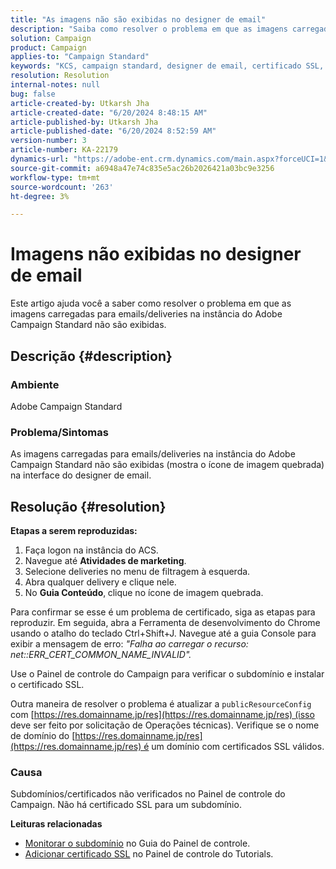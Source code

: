 ```yaml
---
title: "As imagens não são exibidas no designer de email"
description: "Saiba como resolver o problema em que as imagens carregadas para emails/deliveries na instância do Adobe Campaign Standard não são exibidas."
solution: Campaign
product: Campaign
applies-to: "Campaign Standard"
keywords: "KCS, campaign standard, designer de email, certificado SSL, erro"
resolution: Resolution
internal-notes: null
bug: false
article-created-by: Utkarsh Jha
article-created-date: "6/20/2024 8:48:15 AM"
article-published-by: Utkarsh Jha
article-published-date: "6/20/2024 8:52:59 AM"
version-number: 3
article-number: KA-22179
dynamics-url: "https://adobe-ent.crm.dynamics.com/main.aspx?forceUCI=1&pagetype=entityrecord&etn=knowledgearticle&id=e805b0d3-e12e-ef11-840a-00224809e160"
source-git-commit: a6948a47e74c835e5ac26b2026421a03bc9e3256
workflow-type: tm+mt
source-wordcount: '263'
ht-degree: 3%

---
```


# Imagens não exibidas no designer de email


Este artigo ajuda você a saber como resolver o problema em que as imagens carregadas para emails/deliveries na instância do Adobe Campaign Standard não são exibidas.

## Descrição {#description}


### Ambiente

Adobe Campaign Standard

### Problema/Sintomas

As imagens carregadas para emails/deliveries na instância do Adobe Campaign Standard não são exibidas (mostra o ícone de imagem quebrada) na interface do designer de email.


## Resolução {#resolution}


<b>Etapas a serem reproduzidas:</b>

1. Faça logon na instância do ACS.
2. Navegue até <b>Atividades de marketing</b>.
3. Selecione deliveries no menu de filtragem à esquerda.
4. Abra qualquer delivery e clique nele.
5. No <b>Guia Conteúdo</b>,<b> </b>clique no ícone de imagem quebrada.


Para confirmar se esse é um problema de certificado, siga as etapas para reproduzir. Em seguida, abra a Ferramenta de desenvolvimento do Chrome usando o atalho do teclado Ctrl+Shift+J. Navegue até a guia Console para exibir a mensagem de erro: *&quot;Falha ao carregar o recurso: net::ERR_CERT_COMMON_NAME_INVALID&quot;.*

Use o Painel de controle do Campaign para verificar o subdomínio e instalar o certificado SSL.

Outra maneira de resolver o problema é atualizar a `publicResourceConfig` com [https://res.domainname.jp/res](https://res.domainname.jp/res) (isso deve ser feito por solicitação de Operações técnicas). Verifique se o nome de domínio do [https://res.domainname.jp/res](https://res.domainname.jp/res) é um domínio com certificados SSL válidos.

### <b>Causa</b>

Subdomínios/certificados não verificados no Painel de controle do Campaign. Não há certificado SSL para um subdomínio.

<b>Leituras relacionadas</b>

- [Monitorar o subdomínio](https://experienceleague.adobe.com/docs/control-panel/using/subdomains-and-certificates/monitoring-subdomains.html?lang=en) no Guia do Painel de controle.
- [Adicionar certificado SSL](https://experienceleague.adobe.com/docs/control-panel-learn/tutorials/subdomains-and-certificates/add-ssl-certificates.html?lang=en) no Painel de controle do Tutorials.


